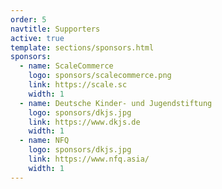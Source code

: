 ```yaml
---
order: 5
navtitle: Supporters
active: true
template: sections/sponsors.html
sponsors:
  - name: ScaleCommerce
    logo: sponsors/scalecommerce.png
    link: https://scale.sc
    width: 1
  - name: Deutsche Kinder- und Jugendstiftung
    logo: sponsors/dkjs.jpg
    link: https://www.dkjs.de
    width: 1
  - name: NFQ
    logo: sponsors/dkjs.jpg
    link: https://www.nfq.asia/
    width: 1
---
```


